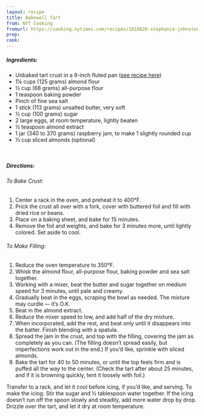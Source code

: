 ```yaml
---
layout: recipe
title: Bakewell Tart
from: NYT Cooking
fromurl: https://cooking.nytimes.com/recipes/1018826-stephanie-johnstons-bakewell-tart
prep: 
cook: 
---
```


##### Ingredients:

* Unbaked tart crust in a 9-inch fluted pan ([see recipe here](https://cooking.nytimes.com/recipes/1015673-tart-dough))
* 1¼ cups (125 grams) almond flour
* ½ cup (68 grams) all-purpose flour
* 1 teaspoon baking powder
* Pinch of fine sea salt
* 1 stick (113 grams) unsalted butter, very soft
* ½ cup (100 grams) sugar
* 2 large eggs, at room temperature, lightly beaten
* ½ teaspoon almond extract
* 1 jar (340 to 370 grams) raspberry jam, to make 1 slightly rounded cup
* ⅓ cup sliced almonds (optional) 

<br>

##### Directions:

###### To Bake Crust:
1. Center a rack in the oven, and preheat it to 400°F. 
2. Prick the crust all over with a fork, cover with buttered foil and fill with dried rice or beans. 
3. Place on a baking sheet, and bake for 15 minutes. 
4. Remove the foil and weights, and bake for 3 minutes more, until lightly colored. Set aside to cool.

###### To Make Filling:

1. Reduce the oven temperature to 350°F. 
2. Whisk the almond flour, all-purpose flour, baking powder and sea salt together. 
3. Working with a mixer, beat the butter and sugar together on medium speed for 3 minutes, until pale and creamy. 
4. Gradually beat in the eggs, scraping the bowl as needed. The mixture may curdle — it’s O.K. 
5. Beat in the almond extract. 
6. Reduce the mixer speed to low, and add half of the dry mixture. 
7. When incorporated, add the rest, and beat only until it disappears into the batter. Finish blending with a spatula.
8. Spread the jam in the crust, and top with the filling, covering the jam as completely as you can. (The filling doesn’t spread easily, but imperfections work out in the end.) If you’d like, sprinkle with sliced almonds.
9. Bake the tart for 40 to 50 minutes, or until the top feels firm and is puffed all the way to the center. (Check the tart after about 25 minutes, and if it is browning quickly, tent it loosely with foil.) 

Transfer to a rack, and let it cool before icing, if you’d like, and serving.
To make the icing: Stir the sugar and ½ tablespoon water together. If the icing doesn’t run off the spoon slowly and steadily, add more water drop by drop. Drizzle over the tart, and let it dry at room temperature.

